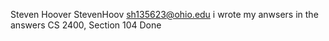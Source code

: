 Steven Hoover
StevenHoov
sh135623@ohio.edu
i wrote my anwsers in the answers
CS 2400, Section 104
Done
